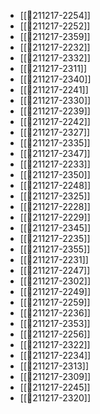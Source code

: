 - [[💬211217-2254]]
- [[💬211217-2252]]
- [[💬211217-2359]]
- [[💬211217-2232]]
- [[💬211217-2332]]
- [[💬211217-2311]]
- [[💬211217-2340]]
- [[💬211217-2241]]
- [[💬211217-2330]]
- [[💬211217-2239]]
- [[💬211217-2242]]
- [[💬211217-2327]]
- [[💬211217-2335]]
- [[💬211217-2347]]
- [[💬211217-2233]]
- [[💬211217-2350]]
- [[💬211217-2248]]
- [[💬211217-2325]]
- [[💬211217-2228]]
- [[💬211217-2229]]
- [[💬211217-2345]]
- [[💬211217-2235]]
- [[💬211217-2355]]
- [[💬211217-2231]]
- [[💬211217-2247]]
- [[💬211217-2302]]
- [[💬211217-2249]]
- [[💬211217-2259]]
- [[💬211217-2236]]
- [[💬211217-2353]]
- [[💬211217-2256]]
- [[💬211217-2322]]
- [[💬211217-2234]]
- [[💬211217-2313]]
- [[💬211217-2309]]
- [[💬211217-2245]]
- [[💬211217-2320]]
